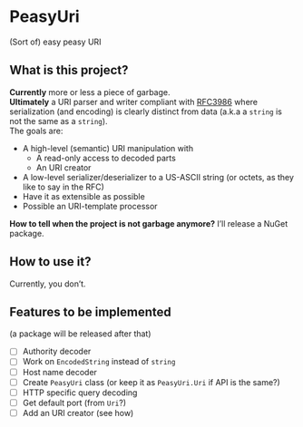 # PeasyUri
(Sort of) easy peasy URI

## What is this project?
**Currently** more or less a piece of garbage.  
**Ultimately** a URI parser and writer compliant with [RFC3986](https://datatracker.ietf.org/doc/html/rfc3986/) where serialization (and encoding) is clearly distinct from data (a.k.a a `string` is not the same as a `string`).  
The goals are:
- A high-level (semantic) URI manipulation with
  - A read-only access to decoded parts
  - An URI creator
- A low-level serializer/deserializer to a US-ASCII string (or octets, as they like to say in the RFC)
- Have it as extensible as possible
- Possible an URI-template processor

**How to tell when the project is not garbage anymore?** I’ll release a NuGet package.

## How to use it?

Currently, you don’t.  

## Features to be implemented

(a package will be released after that)

- [ ] Authority decoder
- [ ] Work on `EncodedString` instead of `string`
- [ ] Host name decoder
- [ ] Create `PeasyUri` class (or keep it as `PeasyUri.Uri` if API is the same?)
- [ ] HTTP specific query decoding
- [ ] Get default port (from `Uri`?)
- [ ] Add an URI creator (see how)
